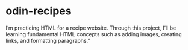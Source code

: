 # odin-recipes
I’m practicing HTML for a recipe website. Through this project, I’ll be learning fundamental HTML concepts such as adding images, creating links, and formatting paragraphs.”